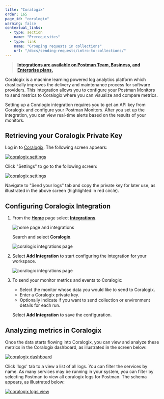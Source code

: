 ```yaml
---
title: "Coralogix"
order: 165
page_id: "coralogix"
warning: false
contextual_links:
  - type: section
    name: "Prerequisites"
  - type: link
    name: "Grouping requests in collections"
    url: "/docs/sending-requests/intro-to-collections/"
---
```


> **[Integrations are available on Postman Team, Business, and Enterprise plans.](https://www.postman.com/pricing/)**

Coralogix is a machine learning powered log analytics platform which drastically improves the delivery and maintenance process for software providers. This integration allows you to configure your Postman Monitors to send metrics to Coralogix where you can visualize and compare metrics.

Setting up a Coralogix integration requires you to get an API key from Coralogix and configure your Postman Monitors. After you set up the integration, you can view real-time alerts based on the results of your monitors.

## Retrieving your Coralogix Private Key

Log in to [Coralogix](https://dashboard.coralogix.com/#/login). The following screen appears:

[![coralogix settings](https://assets.postman.com/postman-docs/Coralogix_Settings.png)](https://assets.postman.com/postman-docs/Coralogix_Settings.png)

Click "Settings" to go to the following screen:

[![coralogix settings](https://assets.postman.com/postman-docs/Coralogix_Pvtkey1.png)](https://assets.postman.com/postman-docs/Coralogix_Pvtkey1.png)

Navigate to "Send your logs" tab and copy the private key for later use, as illustrated in the above screen (highlighted in red circle).

## Configuring Coralogix Integration

1. From the **[Home](https://go.postman.co/home)** page select **[Integrations](https://go.postman.co/integrations)**.

    ![home page and integrations](https://assets.postman.com/postman-docs/home-integrations.jpg)

    Search and select **Coralogix**.

    ![coralogix integrations page](https://assets.postman.com/postman-docs/coralogix-search-all-b.jpg)

1. Select **Add Integration** to start configuring the integration for your workspace.

    ![coralogix integrations page](https://assets.postman.com/postman-docs/coralogix-add-integration.jpg)

1. To send your monitor metrics and events to Coralogix:

    * Select the monitor whose data you would like to send to Coralogix.
    * Enter a Coralogix private key.
    * Optionally indicate if you want to send collection or environment details for each run.

    Select **Add Integration** to save the configuration.

## Analyzing metrics in Coralogix

Once the data starts flowing into Coralogix, you can view and analyze these metrics in the Coralogix dashboard, as illustrated in the screen below:

[![coralogix dashboard](https://assets.postman.com/postman-docs/coralogix_dashboard1.png)](https://assets.postman.com/postman-docs/coralogix_dashboard1.png)

Click 'logs' tab to a view a list of all logs. You can filter the services by name. As many services may be running in your system, you can filter by selecting Postman to view all coralogix logs for Postman. The schema appears, as illustrated below:

[![coralogix logs view](https://assets.postman.com/postman-docs/coralogix_schema1.png)](https://assets.postman.com/postman-docs/coralogix_schema1.png)
